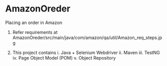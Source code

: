 # AmazonOreder
Placing an order in Amazon

1. Refer requirements at
AmazonOreder/src/main/java/com/amazon/qa/util/Amazon_req_steps.jpg

2. This project contains
    i. Java + Selenium Webdriver
    ii. Maven
    iii. TestNG
    iv. Page Object Model (POM)
    v. Object Repository
    

